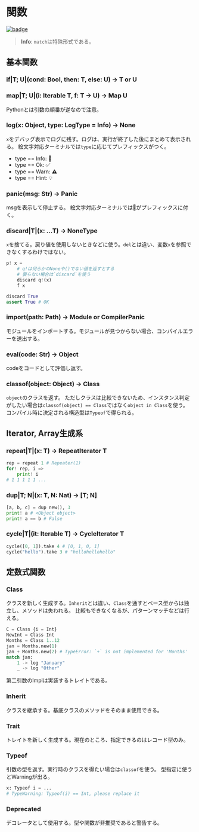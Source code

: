 # 関数

[![badge](https://img.shields.io/endpoint.svg?url=https%3A%2F%2Fgezf7g7pd5.execute-api.ap-northeast-1.amazonaws.com%2Fdefault%2Fsource_up_to_date%3Fowner%3Derg-lang%26repos%3Derg%26ref%3Dmain%26path%3Ddoc/EN/API/funcs.md%26commit_hash%3D06f8edc9e2c0cee34f6396fd7c64ec834ffb5352)](https://gezf7g7pd5.execute-api.ap-northeast-1.amazonaws.com/default/source_up_to_date?owner=erg-lang&repos=erg&ref=main&path=doc/EN/API/funcs.md&commit_hash=06f8edc9e2c0cee34f6396fd7c64ec834ffb5352)

> __Info__: `match`は特殊形式である。

## 基本関数

### if|T; U|(cond: Bool, then: T, else: U) -> T or U

### map|T; U|(i: Iterable T, f: T -> U) -> Map U

Pythonとは引数の順番が逆なので注意。

### log(x: Object, type: LogType = Info) -> None

`x`をデバッグ表示でログに残す。ログは、実行が終了した後にまとめて表示される。
絵文字対応ターミナルでは`type`に応じてプレフィックスがつく。

* type == Info: 💬
* type == Ok: ✅
* type == Warn: ⚠️
* type == Hint: 💡

### panic(msg: Str) -> Panic

msgを表示して停止する。
絵文字対応ターミナルでは🚨がプレフィックスに付く。

### discard|T|(x: ...T) -> NoneType

`x`を捨てる。戻り値を使用しないときなどに使う。`del`とは違い、変数`x`を参照できなくするわけではない。

```python
p! x =
    # q!は何らかのNoneや()でない値を返すとする
    # 要らない場合は`discard`を使う
    discard q!(x)
    f x

discard True
assert True # OK
```

### import(path: Path) -> Module or CompilerPanic

モジュールをインポートする。モジュールが見つからない場合、コンパイルエラーを送出する。

### eval(code: Str) -> Object

codeをコードとして評価し返す。

### classof(object: Object) -> Class

`object`のクラスを返す。
ただしクラスは比較できないため、インスタンス判定がしたい場合は`classof(object) == Class`ではなく`object in Class`を使う。
コンパイル時に決定される構造型は`Typeof`で得られる。

## Iterator, Array生成系

### repeat|T|(x: T) -> RepeatIterator T

```python
rep = repeat 1 # Repeater(1)
for! rep, i =>
    print! i
# 1 1 1 1 1 ...
```

### dup|T; N|(x: T, N: Nat) -> [T; N]

```python
[a, b, c] = dup new(), 3
print! a # <Object object>
print! a == b # False
```

### cycle|T|(it: Iterable T) -> CycleIterator T

```python
cycle([0, 1]).take 4 # [0, 1, 0, 1]
cycle("hello").take 3 # "hellohellohello"
```

## 定数式関数

### Class

クラスを新しく生成する。`Inherit`とは違い、`Class`を通すとベース型からは独立し、メソッドは失われる。
比較もできなくなるが、パターンマッチなどは行える。

```python
C = Class {i = Int}
NewInt = Class Int
Months = Class 1..12
jan = Months.new(1)
jan + Months.new(2) # TypeError: `+` is not implemented for 'Months'
match jan:
    1 -> log "January"
    _ -> log "Other"
```

第二引数のImplは実装するトレイトである。

### Inherit

クラスを継承する。基底クラスのメソッドをそのまま使用できる。

### Trait

トレイトを新しく生成する。現在のところ、指定できるのはレコード型のみ。

### Typeof

引数の型を返す。実行時のクラスを得たい場合は`classof`を使う。
型指定に使うとWarningが出る。

```python
x: Typeof i = ...
# TypeWarning: Typeof(i) == Int, please replace it
```

### Deprecated

デコレータとして使用する。型や関数が非推奨であると警告する。
